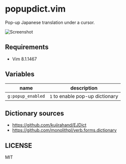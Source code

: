 # popupdict.vim

Pop-up Japanese translation under a cursor.

![Screenshot](screenshot.png)

## Requirements

- Vim 8.1.1467

## Variables

| name              | description                     |
|---                |---                              |
| `g:popup_enabled` | `1` to enable pop-up dictionary |

## Dictionary sources

- https://github.com/kujirahand/EJDict
- https://github.com/monolithpl/verb.forms.dictionary

## LICENSE

MIT
